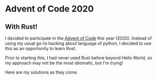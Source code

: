 # Advent of Code 2020
## With Rust!

I decided to participate in the [Advent of Code](https://adventofcode.com/) this year (2020).
Instead of using my usual go-to hacking about language of python, I decided to use this as an
opportunity to learn Rust. 

Prior to starting this, I had never used Rust before beyond Hello World, so my approach may not
be the most idiomatic, but I'm trying!

Here are my solutions as they come.
